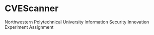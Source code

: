 # CVEScanner
 Northwestern Polytechnical University Information Security Innovation Experiment Assignment
